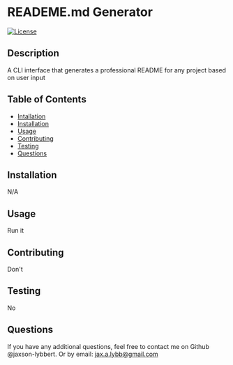 # READEME.md Generator
  [![License](https://img.shields.io/badge/License-Apache_2.0-blue.svg)](https://opensource.org/licenses/Apache-2.0)
  
  ## Description
  
  A CLI interface that generates a professional README for any project based on user input
  
  ## Table of Contents
  
  - [Intallation](#installation)
  - [Installation](#installation)
  - [Usage](#usage)
  - [Contributing](#contributing)
  - [Testing](#testing)
  - [Questions](#questions)
  
  ## Installation
  
  N/A
  
  ## Usage
  
  Run it
  
  ## Contributing
  
  Don't
  
  ## Testing
  
  No
  
  ## Questions
  If you have any additional questions, feel free to contact me on Github @jaxson-lybbert.
  Or by email: jax.a.lybb@gmail.com